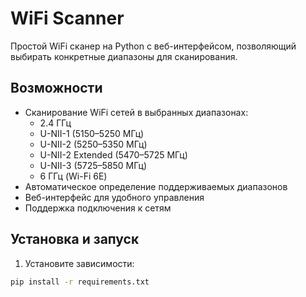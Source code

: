 # WiFi Scanner

Простой WiFi сканер на Python с веб-интерфейсом, позволяющий выбирать конкретные диапазоны для сканирования.

## Возможности

- Сканирование WiFi сетей в выбранных диапазонах:
  - 2.4 ГГц
  - U-NII-1 (5150–5250 МГц)
  - U-NII-2 (5250–5350 МГц)
  - U-NII-2 Extended (5470–5725 МГц)
  - U-NII-3 (5725–5850 МГц)
  - 6 ГГц (Wi-Fi 6E)
- Автоматическое определение поддерживаемых диапазонов
- Веб-интерфейс для удобного управления
- Поддержка подключения к сетям

## Установка и запуск

1. Установите зависимости:
```bash
pip install -r requirements.txt
